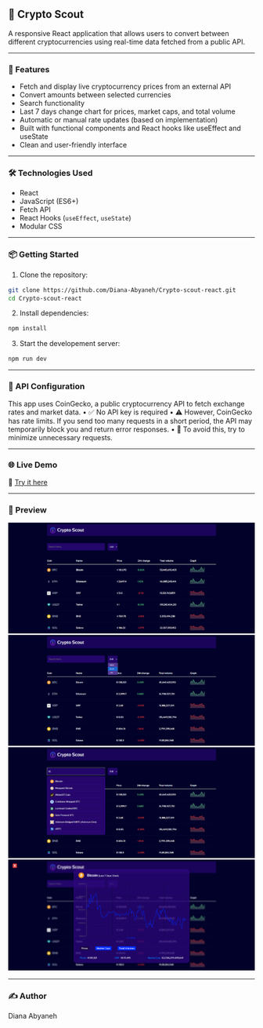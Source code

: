 ## 💱 Crypto Scout

A responsive React application that allows users to convert between different cryptocurrencies using real-time data fetched from a public API.

---

### 🚀 Features

- Fetch and display live cryptocurrency prices from an external API  
- Convert amounts between selected currencies  
- Search functionality  
- Last 7 days change chart for prices, market caps, and total volume  
- Automatic or manual rate updates (based on implementation)  
- Built with functional components and React hooks like useEffect and useState  
- Clean and user-friendly interface  

---

### 🛠️ Technologies Used

- React  
- JavaScript (ES6+)  
- Fetch API  
- React Hooks (`useEffect`, `useState`)  
- Modular CSS  

---

### 📦 Getting Started

1. Clone the repository:

```bash
git clone https://github.com/Diana-Abyaneh/Crypto-scout-react.git
cd Crypto-scout-react
```

2. Install dependencies: 

```bash
npm install
```

3. Start the developement server: 
```bash
npm run dev
```

---
### 🔐 API Configuration

This app uses CoinGecko, a public cryptocurrency API to fetch exchange rates and market data.
 • ✅ No API key is required
 • ⚠️ However, CoinGecko has rate limits. If you send too many requests in a short period, the API may temporarily block you and return error responses.
 • 🧠 To avoid this, try to minimize unnecessary requests.

---

### 🌐 Live Demo

🚀 [Try it here](https://crypto-scout.vercel.app)

---

### 📸 Preview

![Screenshot](./screenshots/screenshot%20(2).png)
![Screenshot](./screenshots/screenshot%20(3).png)
![Screenshot](./screenshots/screenshot%20(4).png)
![Screenshot](./screenshots/screenshot%20(1).png)

---

### ✍️ Author

Diana Abyaneh